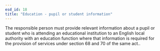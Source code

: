 ```yaml
---
esd_id: 18
title: "Education - pupil or student information"
---
```


The responsible person must provide relevant information about a pupil or student who is attending an educational institution to an English local authority with an education function where that information is required for the provision of services under section 68 and 70 of the same act..

